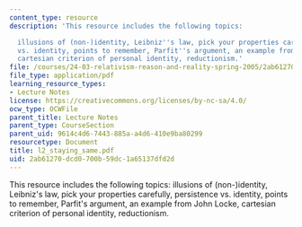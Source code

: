 ```yaml
---
content_type: resource
description: 'This resource includes the following topics:

  illusions of (non-)identity, Leibniz''s law, pick your properties carefully, persistence
  vs. identity, points to remember, Parfit''s argument, an example from John Locke,
  cartesian criterion of personal identity, reductionism.'
file: /courses/24-03-relativism-reason-and-reality-spring-2005/2ab61270dcd0700b59dc1a65137dfd2d_l2_staying_same.pdf
file_type: application/pdf
learning_resource_types:
- Lecture Notes
license: https://creativecommons.org/licenses/by-nc-sa/4.0/
ocw_type: OCWFile
parent_title: Lecture Notes
parent_type: CourseSection
parent_uid: 9614c4d6-7443-885a-a4d6-410e9ba80299
resourcetype: Document
title: l2_staying_same.pdf
uid: 2ab61270-dcd0-700b-59dc-1a65137dfd2d
---
```

This resource includes the following topics:
illusions of (non-)identity, Leibniz's law, pick your properties carefully, persistence vs. identity, points to remember, Parfit's argument, an example from John Locke, cartesian criterion of personal identity, reductionism.